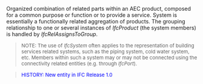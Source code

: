 ﻿Organized combination of related parts within an AEC product, composed for a common purpose or function or to provide a service. System is essentially a functionally related aggregation of products. The grouping relationship to one or several instances of _IfcProduct_ (the system members) is handled by _IfcRelAssignsToGroup_.

> <font size="-1">NOTE: The use of <i>IfcSystem</i> often
      applies to the representation of building services related
      systems, such as the piping system, cold water system, etc.
      Members within such a system may or may not be connected
      using the connectivity related entities (e.g. through
      <i>IfcPort</i>).</font>

> <font color="#0000FF" size="-1">HISTORY: New entity in
        IFC Release 1.0</font>
>
